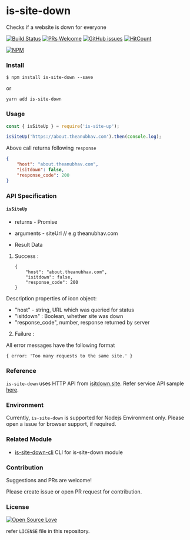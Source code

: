 # is-site-down

Checks if a website is down for everyone

[![Build Status](https://travis-ci.org/anubhavsrivastava/is-site-down.svg?branch=master)](https://travis-ci.org/anubhavsrivastava/is-site-down)
[![PRs Welcome](https://img.shields.io/badge/PRs-welcome-brightgreen.svg?style=flat-square)](http://makeapullrequest.com)
[![GitHub issues](https://img.shields.io/github/issues/anubhavsrivastava/is-site-down.svg?style=flat-square)](https://github.com/anubhavsrivastava/is-site-down/issues)
[![HitCount](http://hits.dwyl.io/anubhavsrivastava/is-site-down.svg)](http://hits.dwyl.io/anubhavsrivastava/is-site-down)

[![NPM](https://nodei.co/npm/is-site-down.png?downloads=true&stars=true)](https://nodei.co/npm/is-site-down/)

### Install

```
$ npm install is-site-down --save
```

or

```
yarn add is-site-down
```

### Usage

```js
const { isSiteUp } = require('is-site-up');

isSiteUp('https://about.theanubhav.com').then(console.log);
```

Above call returns following `response`

```json
{
	"host": "about.theanubhav.com",
	"isitdown": false,
	"response_code": 200
}
```

### API Specification

#### `isSiteUp`

-   returns - Promise
-   arguments - siteUrl // e.g theanubhav.com

-   Result Data

1.  Success :

        {
            "host": "about.theanubhav.com",
            "isitdown": false,
            "response_code": 200
        }

Description properties of icon object:

-   "host" - string, URL which was queried for status
-   "isitdown" : Boolean, whether site was down
-   "response_code", number, response returned by server

2. Failure :

All error messages have the following format

    { error: 'Too many requests to the same site.' }

### Reference

`is-site-down` uses HTTP API from [isitdown.site](https://isitdown.site). Refer service API sample [here](https://isitdown.site/api/v3/google.com).

### Environment

Currently, `is-site-down` is supported for Nodejs Environment only. Please open a issue for browser support, if required.

### Related Module

-   [is-site-down-cli](https://github.com/anubhavsrivastava/is-site-down-cli) CLI for is-site-down module

### Contribution

Suggestions and PRs are welcome!

Please create issue or open PR request for contribution.

### License

[![Open Source Love](https://badges.frapsoft.com/os/mit/mit.svg?v=102)](LICENSE)

refer `LICENSE` file in this repository.
